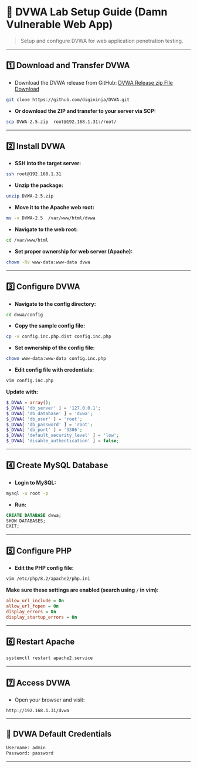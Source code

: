 
# 🧪 DVWA Lab Setup Guide (Damn Vulnerable Web App)

> Setup and configure DVWA for web application penetration testing.

---

## 1️⃣ Download and Transfer DVWA

* Download the DVWA release from GitHub: [DVWA Release zip FIle Download](https://github.com/digininja/DVWA/releases)

```bash
git clone https://github.com/digininja/DVWA.git
```

* **Or download the ZIP and transfer to your server via SCP:**

```bash
scp DVWA-2.5.zip  root@192.168.1.31:/root/
```

---

## 2️⃣ Install DVWA

* **SSH into the target server:**

```bash
ssh root@192.168.1.31
```

* **Unzip the package:**

```bash
unzip DVWA-2.5.zip 
```

* **Move it to the Apache web root:**

```bash
mv -v DVWA-2.5  /var/www/html/dvwa
```

* **Navigate to the web root:**

```bash
cd /var/www/html
```

* **Set proper ownership for web server (Apache):**

```bash
chown -Rv www-data:www-data dvwa
```

---

## 3️⃣ Configure DVWA

* **Navigate to the config directory:**

```bash
cd dvwa/config
```

* **Copy the sample config file:**

```bash
cp -v config.inc.php.dist config.inc.php
```

* **Set ownership of the config file:**

```bash
chown www-data:www-data config.inc.php
```

* **Edit config file with credentials:**

```bash
vim config.inc.php
```

**Update with:**

```php
$_DVWA = array();
$_DVWA[ 'db_server' ] = '127.0.0.1';
$_DVWA[ 'db_database' ] = 'dvwa';
$_DVWA[ 'db_user' ] = 'root';
$_DVWA[ 'db_password' ] = 'root';
$_DVWA[ 'db_port' ] = '3306';
$_DVWA[ 'default_security_level' ] = 'low';
$_DVWA[ 'disable_authentication' ] = false;
```

---

## 4️⃣ Create MySQL Database

* **Login to MySQL:**

```bash
mysql -u root -p
```

* **Run:**

```sql
CREATE DATABASE dvwa;
SHOW DATABASES;
EXIT;
```

---

## 5️⃣ Configure PHP

* **Edit the PHP config file:**

```bash
vim /etc/php/8.2/apache2/php.ini
```

**Make sure these settings are enabled (search using `/` in vim):**

```ini
allow_url_include = On
allow_url_fopen = On
display_errors = On
display_startup_errors = On
```

---


## 6️⃣ Restart Apache

```bash
systemctl restart apache2.service
```

---

## 7️⃣ Access DVWA

* Open your browser and visit:

```
http://192.168.1.31/dvwa
```

---

## 🔐 DVWA Default Credentials

```txt
Username: admin
Password: password
```

---
